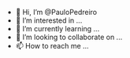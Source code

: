 - 👋 Hi, I’m @PauloPedreiro
- 👀 I’m interested in ...
- 🌱 I’m currently learning ...
- 💞️ I’m looking to collaborate on ...
- 📫 How to reach me ...

<!---
PauloPedreiro/PauloPedreiro is a ✨ special ✨ repository because its `README.md` (this file) appears on your GitHub profile.
You can click the Preview link to take a look at your changes.
--->
